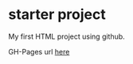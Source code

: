 # starter project
My first HTML project using github.

GH-Pages url [here](https://dech0015.github.io/starter030/)

